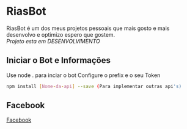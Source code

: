 # RiasBot

RiasBot é um dos meus projetos pessoais que mais gosto e mais desenvolvo e optimizo espero que gostem.      
         *Projeto esta em DESENVOLVIMENTO*

## Iniciar o Bot e Informações

Use node . para inciar o bot
Configure o prefix e o seu Token

```bash
npm install [Nome-da-api] --save (Para implementar outras api's)
```

## Facebook
[Facebook](https://www.facebook.com/ScoltBr)
